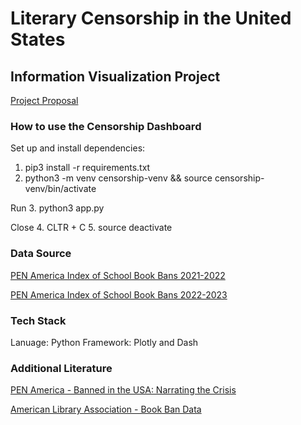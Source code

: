 # Literary Censorship in the United States
## Information Visualization Project

[Project Proposal](https://drive.google.com/file/d/1pN6PEiEg98IITE4-kK9jr2LfjAmglOwo/view?usp=sharing)

### How to use the Censorship Dashboard
Set up and install dependencies:
1. pip3 install -r requirements.txt
2. python3 -m venv censorship-venv && source censorship-venv/bin/activate

Run
3. python3 app.py

Close
4. CLTR + C
5. source deactivate

### Data Source
[PEN America Index of School Book Bans 2021-2022](https://pen.org/banned-book-list-2021-2022/?)

[PEN America Index of School Book Bans 2022-2023](https://pen.org/2023-banned-book-list/)

### Tech Stack
Lanuage:  Python
Framework:  Plotly and Dash

### Additional Literature
[PEN America - Banned in the USA: Narrating the Crisis](https://pen.org/report/narrating-the-crisis/)

[American Library Association - Book Ban Data](https://www.ala.org/advocacy/bbooks/book-ban-data)
